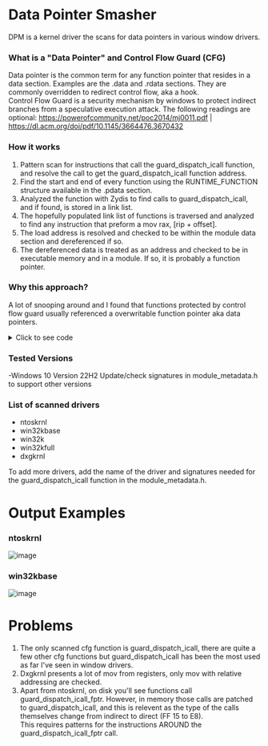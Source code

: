 # Data Pointer Smasher
DPM is a kernel driver the scans for data pointers in various window drivers. 

### What is a "Data Pointer" and Control Flow Guard (CFG)
Data pointer is the common term for any function pointer that resides in a data section. Examples are the .data and .rdata sections. They are commonly overridden to redirect control flow, aka a hook. <br>
Control Flow Guard is a security mechanism by windows to protect indirect branches from a speculative execution attack. The following readings are optional: https://powerofcommunity.net/poc2014/mj0011.pdf | https://dl.acm.org/doi/pdf/10.1145/3664476.3670432

### How it works
1. Pattern scan for instructions that call the guard_dispatch_icall function, and resolve the call to get the guard_dispatch_icall function address. 
2. Find the start and end of every function using the RUNTIME_FUNCTION structure available in the .pdata section.
3. Analyzed the function with Zydis to find calls to guard_dispatch_icall, and if found, is stored in a link list.
4. The hopefully populated link list of functions is traversed and analyzed to find any instruction that preform a mov rax, [rip + offset].
5. The load address is resolved and checked to be within the module data section and dereferenced if so. 
6. The dereferenced data is treated as an address and checked to be in executable memory and in a module. If so, it is probably a function pointer. 

### Why this approach? 
A lot of snooping around and I found that functions protected by control flow guard usually referenced a overwritable function pointer aka data pointers. 

<details>
<summary>Click to see code</summary>
  
### Checks for the prescence of guard_dispatch_icall in a function
```c++
if (instruction.mnemonic != ZYDIS_MNEMONIC_CALL)
	continue;

ZydisDecoderDecodeOperands(&decoder, &decoder_context, &instruction, operands, ZYDIS_MAX_OPERAND_COUNT);

if (operands[0].type == ZYDIS_OPERAND_TYPE_IMMEDIATE && operands[0].imm.is_relative)
{
	//call_target = rip + offset, let zydis do this for us
	uint64_t call_target = 0;
	ZydisCalcAbsoluteAddress(&instruction, &operands[0], runtime_address, &call_target);

	if (call_target == guard_dispatch_icall)
		return true;
}
```
### Checks for the prescence of mov rax instructions and introspection of the load address
```c++
ZydisDecoderDecodeInstruction(&decoder, &decoder_context, reinterpret_cast<void*>(function_start + offset), function_size - offset, &instruction);

bool is_mov_instruction = (instruction.mnemonic >= ZYDIS_MNEMONIC_MOV) && (instruction.mnemonic <= ZYDIS_MNEMONIC_MOVZX);
if (!is_mov_instruction)
	continue;

ZydisDecoderDecodeOperands(&decoder, &decoder_context, &instruction, operands, ZYDIS_MAX_OPERAND_COUNT);

bool is_mov_rax = (operands[0].type == ZYDIS_OPERAND_TYPE_REGISTER) && (operands[0].reg.value == ZYDIS_REGISTER_RAX);
bool is_relative_address = (operands[1].type == ZYDIS_OPERAND_TYPE_MEMORY) && (operands[1].mem.base == ZYDIS_REGISTER_RIP);

if (!is_mov_rax || !is_relative_address)
	continue;

//mov_target = rip + offset, let zydis do his for us
uint64_t mov_target = 0;
ZydisCalcAbsoluteAddress(&instruction, &operands[1], runtime_address, &mov_target);

bool in_own_module = (mov_target > system_module.base) && (mov_target <= module_end);

if (!in_own_module)
	continue;

bool in_writable_section = false; 
page_directory* pde = get_pde(mov_target); 

if (pde->large_page)
	in_writable_section = pde->large.read_write;
else
{
	page_table* pte = get_pte(mov_target);
	in_writable_section = pte->read_write;
}

if (!in_writable_section)
	continue;

uint64_t function_ptr = *reinterpret_cast<uint64_t*>(mov_target); 

in_own_module = (function_ptr > system_module.base) && (function_ptr <= module_end);

bool in_another_module = false;

UNICODE_STRING other_module_name = { };

if (!in_own_module)
	in_another_module = find_address_module(function_ptr, other_module_name);

if (!(in_own_module || in_another_module))
	continue;

bool no_execute = false;
pde = get_pde(function_ptr);

if (pde->large_page)
	no_execute = pde->large.no_execute;
else
{
	page_table* pte = get_pte(function_ptr);
	no_execute = pte->no_execute;
}

if (no_execute)
	continue;


```

</details>

### Tested Versions
-Windows 10 Version 22H2
Update/check signatures in module_metadata.h to support other versions

### List of scanned drivers
- ntoskrnl
- win32kbase
- win32k
- win32kfull
- dxgkrnl

To add more drivers, add the name of the driver and signatures needed for the guard_dispatch_icall function in the module_metadata.h.

# Output Examples
### ntoskrnl
![image](https://github.com/user-attachments/assets/9a91dc0c-f50d-4b32-9f77-f3d5f578522a)

### win32kbase 
![image](https://github.com/user-attachments/assets/b713f164-6a8a-4b49-ab39-847279e914e1)

# Problems 
1. The only scanned cfg function is guard_dispatch_icall, there are quite a few other cfg functions but guard_dispatch_icall has been the most used as far I've seen in window drivers.
3. Dxgkrnl presents a lot of mov from registers, only mov with relative addressing are checked.
4. Apart from ntoskrnl, on disk you'll see functions call guard_dispatch_icall_fptr. However, in memory those calls are patched to guard_dispatch_icall, and this is relevent as the type of the calls themselves change from indirect to direct (FF 15 to E8). <br>
   This requires patterns for the instructions AROUND the guard_dispatch_icall_fptr call. 




